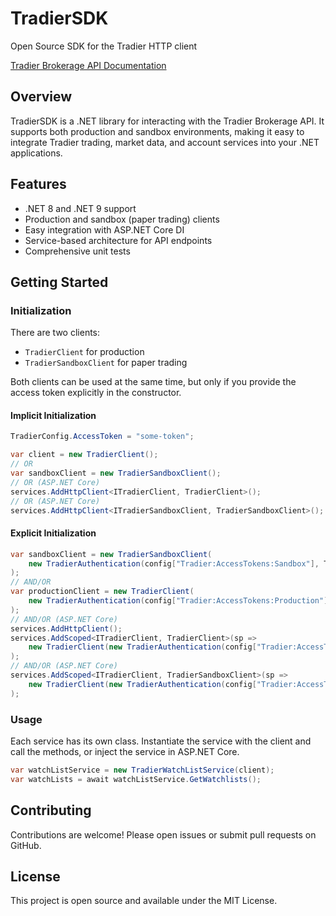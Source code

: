 # TradierSDK

Open Source SDK for the Tradier HTTP client

[Tradier Brokerage API Documentation](https://documentation.tradier.com/brokerage-api/trading/getting-started)

## Overview
TradierSDK is a .NET library for interacting with the Tradier Brokerage API. It supports both production and sandbox environments, making it easy to integrate Tradier trading, market data, and account services into your .NET applications.

## Features
- .NET 8 and .NET 9 support
- Production and sandbox (paper trading) clients
- Easy integration with ASP.NET Core DI
- Service-based architecture for API endpoints
- Comprehensive unit tests

## Getting Started

### Initialization
There are two clients:
- `TradierClient` for production
- `TradierSandboxClient` for paper trading

Both clients can be used at the same time, but only if you provide the access token explicitly in the constructor.

#### Implicit Initialization
```csharp
TradierConfig.AccessToken = "some-token";

var client = new TradierClient();
// OR
var sandboxClient = new TradierSandboxClient();
// OR (ASP.NET Core)
services.AddHttpClient<ITradierClient, TradierClient>();
// OR (ASP.NET Core)
services.AddHttpClient<ITradierSandboxClient, TradierSandboxClient>();
```

#### Explicit Initialization
```csharp
var sandboxClient = new TradierSandboxClient(
    new TradierAuthentication(config["Tradier:AccessTokens:Sandbox"], TradierConfig.RedirectUri)
);
// AND/OR
var productionClient = new TradierClient(
    new TradierAuthentication(config["Tradier:AccessTokens:Production"], TradierConfig.RedirectUri)
);
// AND/OR (ASP.NET Core)
services.AddHttpClient();
services.AddScoped<ITradierClient, TradierClient>(sp =>
    new TradierClient(new TradierAuthentication(config["Tradier:AccessTokens:Production"], TradierConfig.RedirectUri))
);
// AND/OR (ASP.NET Core)
services.AddScoped<ITradierClient, TradierSandboxClient>(sp =>
    new TradierClient(new TradierAuthentication(config["Tradier:AccessTokens:Production"], TradierConfig.RedirectUri))
);
```

### Usage
Each service has its own class. Instantiate the service with the client and call the methods, or inject the service in ASP.NET Core.

```csharp
var watchListService = new TradierWatchListService(client);
var watchLists = await watchListService.GetWatchlists();
```

## Contributing
Contributions are welcome! Please open issues or submit pull requests on GitHub.

## License
This project is open source and available under the MIT License.
